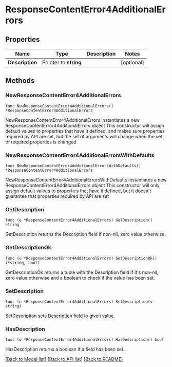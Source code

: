 # ResponseContentError4AdditionalErrors

## Properties

Name | Type | Description | Notes
------------ | ------------- | ------------- | -------------
**Description** | Pointer to **string** |  | [optional] 

## Methods

### NewResponseContentError4AdditionalErrors

`func NewResponseContentError4AdditionalErrors() *ResponseContentError4AdditionalErrors`

NewResponseContentError4AdditionalErrors instantiates a new ResponseContentError4AdditionalErrors object
This constructor will assign default values to properties that have it defined,
and makes sure properties required by API are set, but the set of arguments
will change when the set of required properties is changed

### NewResponseContentError4AdditionalErrorsWithDefaults

`func NewResponseContentError4AdditionalErrorsWithDefaults() *ResponseContentError4AdditionalErrors`

NewResponseContentError4AdditionalErrorsWithDefaults instantiates a new ResponseContentError4AdditionalErrors object
This constructor will only assign default values to properties that have it defined,
but it doesn't guarantee that properties required by API are set

### GetDescription

`func (o *ResponseContentError4AdditionalErrors) GetDescription() string`

GetDescription returns the Description field if non-nil, zero value otherwise.

### GetDescriptionOk

`func (o *ResponseContentError4AdditionalErrors) GetDescriptionOk() (*string, bool)`

GetDescriptionOk returns a tuple with the Description field if it's non-nil, zero value otherwise
and a boolean to check if the value has been set.

### SetDescription

`func (o *ResponseContentError4AdditionalErrors) SetDescription(v string)`

SetDescription sets Description field to given value.

### HasDescription

`func (o *ResponseContentError4AdditionalErrors) HasDescription() bool`

HasDescription returns a boolean if a field has been set.


[[Back to Model list]](../README.md#documentation-for-models) [[Back to API list]](../README.md#documentation-for-api-endpoints) [[Back to README]](../README.md)


